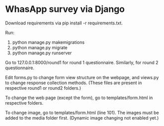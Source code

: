 # WhasApp survey via Django

Download requirements via pip install -r requirements.txt.

Run:
1. python manage.py makemigrations
2. python manage.py migrate
3. python manage.py runserver

Go to 127.0.0.1:8000/round1 for round 1 questionnaire. Similarly, for round 2 questionnaire. 

Edit forms.py to change form view structure on the webpage, and views.py to change response collection methods. 
(These files are present in respective round1 or round2 folders.)

To change the web page (except the form), go to templates/form.html in respective folders.

To change image, go to templates/form.html (line 101). The images must be added to the media folder first.
(Dynamic image changing not enabled yet.)
